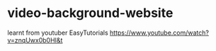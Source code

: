 # video-background-website

learnt from youtuber EasyTutorials https://www.youtube.com/watch?v=znqUwx0b0HI&t
